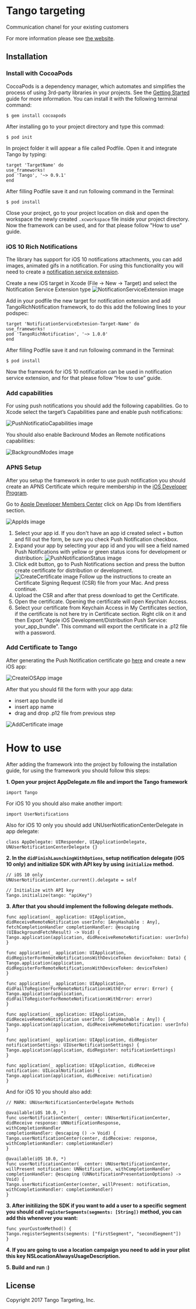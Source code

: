 # Tango targeting

Communication chanel for your existing customers

For more information please see [the website][1].

## Installation

### Install with CocoaPods

CocoaPods is a dependency manager, which automates and simplifies the process of using 3rd-party libraries in your projects. See the [Getting Started](https://guides.cocoapods.org/using/getting-started.html) guide for more information. You can install it with the following terminal command:

```
$ gem install cocoapods
```

After installing go to your project directory and type this commad:

```
$ pod init
```

In project folder it will appear a file called Podfile. Open it and integrate Tango by typing:

```
target 'TargetName' do
use_frameworks!
pod 'Tango', '~> 0.9.1'
end
```

After filling Podfile save it and run following command in the Terminal:

```
$ pod install
```

Close your project, go to your project location on disk and open the workspace the newly created `.xcworkspace` file inside your project directory. Now the framework can be used, and for that please follow "How to use" guide.

### iOS 10 Rich Notifications

The library has support for iOS 10 notifications attachments, you can add images, animated gifs in a notification. For using this functionality you will need to create a  [notification service extension](https://developer.apple.com/reference/usernotifications/unnotificationserviceextension/). 

Create a new iOS target in Xcode (File -> New -> Target) and select the Notification Service Extension type
![NotificationServiceExtension image](https://github.com/tangotargeting/tango-ios/blob/master/Resources/NotificationServiceExtension.png?raw=true)

Add in your podfile the new target for notification extension and add TangoRichNotification framework, to do this add the following lines to your podspec:
```
target 'NotificationServiceExtesion-Target-Name' do
use_frameworks!
pod 'TangoRichNotification', '~> 1.0.0'
end
```
After filling Podfile save it and run following command in the Terminal:

```
$ pod install
```

Now the framework for iOS 10 notification can be used in notification service extension, and for that please follow “How to use” guide.

### Add capabilities

For using push notifications you should add the following capabilities. Go to Xcode select the target’s Capabilities pane and enable push notifications: 

![PushNotificatioCapabilities image](https://github.com/tangotargeting/tango-ios/blob/master/Resources/PushNotifications.png?raw=true)

You should also enable Backround Modes an Remote notifications capabilities: 

![BackgroundModes image](https://github.com/tangotargeting/tango-ios/blob/master/Resources/BackgroundModes.png?raw=true)

### APNS Setup
After you setup the framework in order to use push notification you should create an APNS Certificate which require membership in the [iOS Developer Program](https://developer.apple.com/programs/).

Go to [Apple Developer Members Center](https://developer.apple.com/account/ios/certificate/) click on App IDs from Identifiers section.

![AppIds image](https://github.com/tangotargeting/tango-ios/blob/master/Resources/App%20IDs.png?raw=true)

1. Select your app id. If you don't have an app id created select +  button and fill out the form, be sure you check Push Notification checkbox.
2. Expand your app by selecting your app id and you will see a field named Push Notifications with yellow or green status icons for development or distribution: ![PushNotificationStatus image](https://github.com/tangotargeting/tango-ios/blob/master/Resources/Push%20Notifications%20Status.png?raw=true)
3. Click edit button, go to Push Notifications section and press the button create certificate for distribution or development.![CreateCertificate image](https://github.com/tangotargeting/tango-ios/blob/master/Resources/Create%20Certificate.png?raw=true) Follow up the instructions to create an Certificate Signing Request (CSR) file from your Mac. And press continue.
4. Upload the CSR and after that press download to get the Certificate.
5. Open the certificate. Opening the certificate will open Keychain Access.
6. Select your certificate from  Keychain Access in My Certificates section, if the certificate is not here try in Certificate section. Right clik on it and then Export "Apple iOS Development/Distribution Push Service: your_app_bundle". 
This command will export the certificate in a .p12 file with a password.

### Add Certificate to Tango
After generating the Push Notification certificate go [here](https://app.tangotargeting.com/app) and create a new iOS app:

![CreateiOSApp image](https://github.com/tangotargeting/tango-ios/blob/master/Resources/Create%20iOS%20App.png?raw=true
)

After that you should fill the form with your app data:
- insert app bundle id
- insert app name
- drag and drop  .p12 file from previous step

![AddCertificate image](https://github.com/tangotargeting/tango-ios/blob/master/Resources/Add%20Certificate.png?raw=true)

# <a name="how-to"></a>How to use

After adding the framework into the project by following the installation guide, for using the framework you should follow this steps:

**1. Open your project AppDelegate.m file and import the Tango framework**

``` objc
import Tango
```
For iOS 10 you should also make another import: 

``` objc
import UserNotifications
```
Also for iOS 10 only you should add UNUserNotificationCenterDelegate in app delegate: 
``` objc
class AppDelegate: UIResponder, UIApplicationDelegate, UNUserNotificationCenterDelegate {}
```

**2. In the `didFinishLaunchingWithOptions`, setup notification delegate (iOS 10 only) and initialize SDK with API key by using `initialize` method.**

``` objc
// iOS 10 only
UNUserNotificationCenter.current().delegate = self

// Initialize with API key
Tango.initialize(tango: "apiKey")
```

**3. After that you should implement the following delegate methods.**
``` objc
func application(_ application: UIApplication, didReceiveRemoteNotification userInfo: [AnyHashable : Any], fetchCompletionHandler completionHandler: @escaping (UIBackgroundFetchResult) -> Void) {
Tango.application(application, didReceiveRemoteNotification: userInfo)
}

func application(_ application: UIApplication, didRegisterForRemoteNotificationsWithDeviceToken deviceToken: Data) {
Tango.application(application, didRegisterForRemoteNotificationsWithDeviceToken: deviceToken)
}

func application(_ application: UIApplication, didFailToRegisterForRemoteNotificationsWithError error: Error) {
Tango.application(application, didFailToRegisterForRemoteNotificationsWithError: error)
}

func application(_ application: UIApplication, didReceiveRemoteNotification userInfo: [AnyHashable : Any]) {
Tango.application(application, didReceiveRemoteNotification: userInfo)
}

func application(_ application: UIApplication, didRegister notificationSettings: UIUserNotificationSettings) {
Tango.application(application, didRegister: notificationSettings)
}

func application(_ application: UIApplication, didReceive notification: UILocalNotification) {
Tango.application(application, didReceive: notification)
}
```

And for iOS 10 you should also add: 
``` objc
// MARK: UNUserNotificationCenterDelegate Methods

@available(iOS 10.0, *)
func userNotificationCenter(_ center: UNUserNotificationCenter,
didReceive response: UNNotificationResponse,
withCompletionHandler
completionHandler: @escaping () -> Void) {
Tango.userNotificationCenter(center, didReceive: response, withCompletionHandler: completionHandler)
}

@available(iOS 10.0, *)
func userNotificationCenter(_ center: UNUserNotificationCenter, willPresent notification: UNNotification, withCompletionHandler completionHandler: @escaping (UNNotificationPresentationOptions) -> Void) {
Tango.userNotificationCenter(center, willPresent: notification, withCompletionHandler: completionHandler)
}
```

**3. After initilizing the SDK if you want to add a user to a specific segment you should call  `registerSegments(segments: [String])` method, you can add this whenever you want:**

``` objc
func yourCustomMethod() {
Tango.registerSegments(segments: ["firstSegment", "secondSegment"])
}
```

**4. If you are going to use a location campaign you need to add in your plist this key NSLocationAlwaysUsageDescription.**

**5. Build and run :)**

## License

Copyright 2017 Tango Targeting, Inc.

[1]: http://tangotargeting.com
